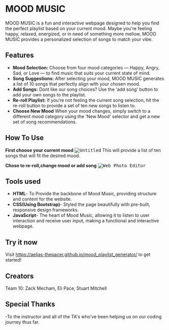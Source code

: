 # MOOD MUSIC
MOOD MUSIC is a fun and interactive webpage designed to help you find the perfect playlist based on your current mood. Maybe you're feeling happy, relaxed, energized, or in need of something more mellow, MOOD MUSIC provides a personalized selection of songs to match your vibe.
## Features
- **Mood Selection:** Choose from four mood categories — Happy, Angry, Sad, or Love — to find music that suits your current state of mind.
- **Song Suggestions:** After selecting your mood, MOOD MUSIC generates a list of 10 songs that perfectly align with your chosen mood.
- **Add Songs:** Dont like our song choices? Use the 'add song' button to add your own songs to the playlist.
- **Re-roll Playlist:** If you’re not feeling the current song selection, hit the re-roll button to provide a set of ten new songs to listen to.
- **Choose New Mood** When your mood changes, simply switch to a different mood category using the 'New Mood' selector and get a new set of song recommendations.
## How To Use
**First choose your current mood**
<kbd>![Untitled](https://github.com/user-attachments/assets/967bc88c-8709-463d-967d-1b2350d28b4c)</kbd>
This will provide a list of ten songs that will fit the desired mood.

**Chose to re-roll,change mood or add song**
<kbd>![Web_Photo_Editor](https://github.com/user-attachments/assets/531e2ffc-91a4-462f-be1d-6b1713b87cfe)
</kbd>

## Tools used
- **HTML**- To Provide the backbone of Mood Music, providing structure and content for the website.
- **CSS(Using Bootstrap)**- Styled the page beautifully with pre-built, responsive design frameworks.
- **JavaScript**- The heart of Mood Music, allowing it to listen to user interaction and receive user input, making a functional and interactive webpage.

## Try it now
Visit https://aelias-thepacer.github.io/mood_playlist_generator/ to get started!

## Creators
   Team 10:
   Zack Mecham,
    Eli Pace,
  Stuart Mitchell
## Special Thanks
-To the instructor and all of the TA's who've been helping us on our coding journey thus far.
